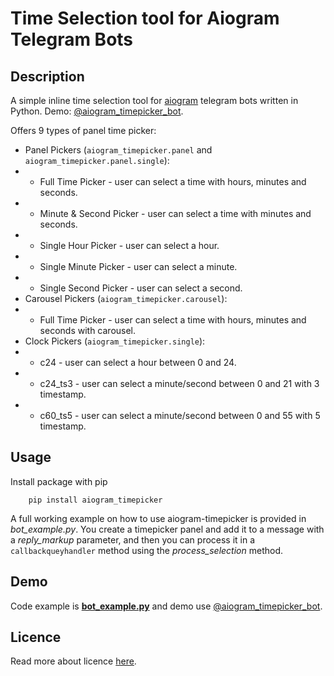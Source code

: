 # Time Selection tool for Aiogram Telegram Bots

## Description
A simple inline time selection tool for [aiogram](https://github.com/aiogram/aiogram) telegram bots written in Python.
Demo: [@aiogram_timepicker_bot](https://t.me/aiogram_timepicker_bot).

Offers 9 types of panel time picker:
* Panel Pickers (`aiogram_timepicker.panel` and `aiogram_timepicker.panel.single`):
* * Full Time Picker - user can select a time with hours, minutes and seconds.
* * Minute & Second Picker - user can select a time with minutes and seconds.
* * Single Hour Picker - user can select a hour.
* * Single Minute Picker - user can select a minute.
* * Single Second Picker - user can select a second.
* Carousel Pickers (`aiogram_timepicker.carousel`):
* * Full Time Picker - user can select a time with hours, minutes and seconds with carousel.
* Clock Pickers (`aiogram_timepicker.single`):
* * c24 - user can select a hour between 0 and 24.
* * c24_ts3 - user can select a minute/second between 0 and 21 with 3 timestamp.
* * c60_ts5 - user can select a minute/second between 0 and 55 with 5 timestamp.

## Usage
Install package with pip

        pip install aiogram_timepicker

A full working example on how to use aiogram-timepicker is provided in *bot_example.py*. 
You create a timepicker panel and add it to a message with a *reply_markup* parameter, and then you can process it in a `callbackqueyhandler` method using the *process_selection* method.

## Demo
Code example is [**bot_example.py**](./bot_example.py) and demo use [@aiogram_timepicker_bot](https://t.me/aiogram_timepicker_bot).


## Licence
Read more about licence [here](./LICENSE.txt).
